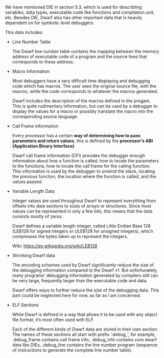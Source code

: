 We have mentioned DIE in section 5.3, which is used for describling variables, data types, executable code like functions and compilation unit, etc. Besides DIE, Dwarf also has other important data that is heavily dependent on for symbolic level debuggers.

This data includes:

- Line Number Table 

  The Dwarf line number table contains the mapping between the memory address of executable code of a program and the source lines that corresponds to these address. 

- Macro Information 

  Most debuggers have a very difficult time displaying and debugging code which has macros. The user sees the original source file, with the macros, while the code corresponds to whatever the macros generated. 

  Dwarf includes the description of the macros defined in the progam. This is quite rudimentary information, but can be used by a debugger to display the values for a macro or possibly translate the macro into the corresponding source language. 

- Call Frame Information 

  Every processor has a certain **way of determining how to pass parameters and return values**, this is defined by the **processor’s ABI (Application Binary Interface)**. 

  Dwarf call frame information (CFI) provides the debugger enough information about how a function is called, how to locate the parameters to the functions, how to locate the call frame for the calling function. This information is used by the debugger to unwind the stack, locating the previous function, the location where the function is called, and the values passed. 

- Variable Length Data 

  Integer values are used throughout Dwarf to represent everything from offsets into data sections to sizes of arrays or structures. Since most values can be represented in only a few bits, this means that the data consists mostly of zeros. 

  Dwarf defines a variable length integer, called Little Endian Base 128 (LEB128 for signed integers or ULEB128 for unsigned integers), which compresses the bytes taken up to represent the integers.  

  Wiki: https://en.wikipedia.org/wiki/LEB128 

- Shrinking Dwarf data

  The encoding schemes used by Dwarf significantly reduce the size of the debugging information compared to the Dwarf v1. But unfortunately, many programs’ debugging information generated by compilers still can be very large, frequently larger than the executable code and data. 

  Dwarf offers ways to further reduce the size of the debugging data. This part could be neglected here for now, as far as I am concerned. 

- ELF Sections

  While Dwarf is defined in a way that allows it to be used with any object file format, it’s most often used with ELF.  

  Each of the different kinds of Dwarf data are stored in their own section. The names of these sections all start with prefix ‘.debug_’, for example, .debug_frame contains call frame info, .debug_info contains core dwarf data like DIEs, .debug_line contains the line number program (sequence of instructions to generate the complete line number table).